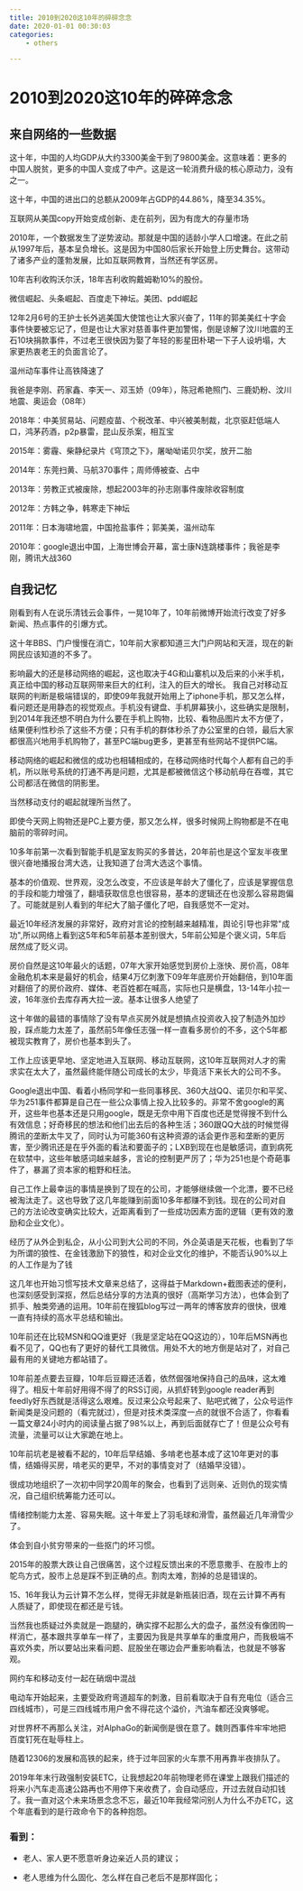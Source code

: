 ```yaml
---
title: 2010到2020这10年的碎碎念念
date: 2020-01-01 00:30:03
categories:
    - others

---
```


# 2010到2020这10年的碎碎念念

## 来自网络的一些数据

这十年，中国的人均GDP从大约3300美金干到了9800美金。这意味着：更多的中国人脱贫，更多的中国人变成了中产。这是这一轮消费升级的核心原动力，没有之一。

这十年，中国的进出口的总额从2009年占GDP的44.86%，降至34.35%。

互联网从美国copy开始变成创新、走在前列，因为有庞大的存量市场

2010年，一个数据发生了逆势波动。那就是中国的适龄小学人口增速。在此之前从1997年后，基本呈负增长。这是因为中国80后家长开始登上历史舞台。这带动了诸多产业的蓬勃发展，比如互联网教育，当然还有学区房。

10年吉利收购沃尔沃，18年吉利收购戴姆勒10%的股份。

微信崛起、头条崛起、百度走下神坛。美团、pdd崛起

12年2月6号的王护士长外逃美国大使馆也让大家兴奋了，11年的郭美美红十字会事件快要被忘记了，但是也让大家对慈善事件更加警惕，倒是谅解了汶川地震的王石10块捐款事件，不过老王很快因为娶了年轻的影星田朴珺一下子人设坍塌，大家更热衷老王的负面言论了。

温州动车事件让高铁降速了

我爸是李刚、药家鑫、李天一、邓玉娇（09年），陈冠希艳照门、三鹿奶粉、汶川地震、奥运会（08年）

2018年：中美贸易站、问题疫苗、个税改革、中兴被美制裁，北京驱赶低端人口，鸿茅药酒，p2p暴雷，昆山反杀案，相互宝

2015年：雾霾、柴静纪录片《穹顶之下》，屠呦呦诺贝尔奖，放开二胎

2014年：东莞扫黄、马航370事件；周师傅被查、占中

2013年：劳教正式被废除，想起2003年的孙志刚事件废除收容制度

2012年：方韩之争，韩寒走下神坛

2011年：日本海啸地震，中国抢盐事件；郭美美，温州动车

2010年：google退出中国，上海世博会开幕，富士康N连跳楼事件；我爸是李刚，腾讯大战360

## 自我记忆

刚看到有人在说乐清钱云会事件，一晃10年了，10年前微博开始流行改变了好多新闻、热点事件的引爆方式。

这十年BBS、门户慢慢在消亡，10年前大家都知道三大门户网站和天涯，现在的新网民应该知道的不多了。

影响最大的还是移动网络的崛起，这也取决于4G和山寨机以及后来的小米手机，真正给中国的移动互联网带来巨大的红利，注入的巨大的增长。
我自己对移动互联网的判断是极端错误的，即使09年我就开始用上了iphone手机，那又怎么样，看问题还是用静态的视觉观点。手机没有键盘、手机屏幕狭小，这些确实是限制，到2014年我还想不明白为什么要在手机上购物，比较、看物品图片太不方便了，结果便利性秒杀了这些不方便；只有手机的群体秒杀了办公室里的白领，最后大家都很高兴地用手机购物了，甚至PC端bug更多，更甚至有些网站不提供PC端。

移动网络的崛起和微信的成功也相辅相成的，在移动网络时代每个人都有自己的手机，所以账号系统的打通不再是问题，尤其是都被微信这个移动航母在吞噬，其它公司都活在微信的阴影里。

当然移动支付的崛起就理所当然了。

即使今天网上购物还是PC上要方便，那又怎么样，很多时候网上购物都是不在电脑前的零碎时间。

10多年前第一次看到智能手机是室友购买的多普达，20年前也是这个室友半夜里很兴奋地播报台湾大选，让我知道了台湾大选这个事情。

基本的价值观、世界观，没怎么改变，不应该是年龄大了僵化了，应该是掌握信息的手段和能力增强了，翻墙获取信息也很容易，基本的逻辑还在也没那么容易跑偏了。可能就是别人看到的年纪大了脑子僵化了吧，自我感觉不一定对。

最近10年经济发展的非常好，政府对言论的控制越来越精准，舆论引导也非常"成功",所以网络上看到这5年和5年前基本差别很大，5年前公知是个褒义词，5年后居然成了贬义词。

房价自然是这10年最火的话题，07年大家开始感觉到房价上涨快、房价高，08年金融危机本来是最好的机会，结果4万亿刺激下09年年底房价开始翻倍，到10年面对翻倍了的房价政府、媒体、老百姓都在喊高，实际也只是横盘，13-14年小拉一波，16年涨价去库存再大拉一波。基本让很多人绝望了

这十年做的最错的事情除了没有早点买房外就是想搞点投资收入投了制造外加炒股，踩点能力太差了，虽然前5年像任志强一样一直看多房价的不多，这个5年都被现实教育了，房价也基本到头了。

工作上应该更早地、坚定地进入互联网、移动互联网，这10年互联网对人才的需求实在太大了，虽然最终能伴随公司成长的太少，毕竟活下来长大的公司不多。

Google退出中国、看着小杨同学和一些同事移民、360大战QQ、诺贝尔和平奖、华为251事件都算是自己在一些公众事情上投入比较多的。非常不舍google的离开，这些年也基本还是只用google，既是无奈中用下百度也还是觉得搜不到什么有效信息；好奇移民的想法和他们出去后的各种生活；360跟QQ大战的时候觉得腾讯的垄断太牛叉了，同时认为可能360有这种资源的话会更作恶和垄断的更厉害，至少腾讯还是在乎外面的看法和要面子的；LXB到现在也是敏感词，直到病死在软禁中，这些年敏感词越来越多，言论的控制更严厉了；华为251也是个奇葩事件了，暴漏了资本家的粗野和枉法。

自己工作上最幸运的事情是换到了现在的公司，才能够继续做一个北漂，要不已经被淘汰走了。这也导致了这几年能赚到前面10多年都赚不到钱。现在的公司对自己的方法论改变确实比较大，近距离看到了一些成功因素方面的逻辑（更有效的激励和企业文化）。

经历了从外企到私企，从小公司到大公司的不同，外企英语是天花板，也看到了华为所谓的狼性、在金钱激励下的狼性，和对企业文化的维护，不能否认90%以上的人工作是为了钱

这几年也开始习惯写技术文章来总结了，这得益于Markdown+截图表述的便利，也深刻感受到深抠，然后总结分享的方法真的很好（高斯学习方法），也体会到了抓手、触类旁通的运用。10年前在搜狐blog写过一两年的博客放弃的很快，很难一直有持续的高水平总结和输出。

10年前还在比较MSN和QQ谁更好（我是坚定站在QQ这边的），10年后MSN再也看不见了，QQ也有了更好的替代工具微信。用处不大的地方倒是站对了，对自己最有用的关键地方都站错了。

10年前差点要去豆瓣，10年后豆瓣还活着，依然倔强地保持自己的品味，这太难得了。相反十年前好用得不得了的RSS订阅，从抓虾转到google reader再到feedly好东西就是活得这么艰难。反过来公众号起来了、贴吧式微了，公众号运作新闻类是没问题的（看完就过），但是对技术类深度一点的就很不合适了，你看看一篇文章24小时内的阅读量占据了98%以上，再到后面就存亡了！但是公众号有流量，流量可以让大家跪在地上。

10年前坑老是被看不起的，10年后早结婚、多啃老也基本成了这10年更对的事情，结婚得买房，啃老买的更早，不对的事情变对了（结婚早没错）。

很成功地组织了一次初中同学20周年的聚会，也看到了远则亲、近则仇的现实情况，自己组织统筹能力还可以。

情绪控制能力太差、容易失眠。这十年爱上了羽毛球和滑雪，虽然最近几年滑雪少了。

体会到自小贫穷带来的一些抠门的坏习惯。

2015年的股票大跌让自己很痛苦，这个过程反馈出来的不愿意撒手、在股市上的鸵鸟方式，股市上总是踩不到正确的点。割肉太难，割掉的总是错误的。

15、16年我认为云计算不怎么样，觉得无非就是新瓶装旧酒，现在云计算不再有人质疑了，即使现在都还是亏钱。

当然我也质疑过外卖就是一跑腿的，确实撑不起那么大的盘子，虽然没有像团购一样消亡，基本跟共享单车一样了，主要因为我是共享单车的重度用户，而我极端不喜欢外卖，所以要站出来看问题、屁股坐在哪边会严重影响看法，也就是不够客观。

网约车和移动支付一起在硝烟中混战

电动车开始起来，主要受政府弯道超车的刺激，目前看取决于自有充电位（适合三四线城市），可是三四线城市用户舍不得花这个溢价，汽油车都还没爽够呢。

对世界杯不再那么关注，对AlphaGo的新闻倒是很在意了。魏则西事件牢牢地把百度钉死在耻辱柱上。

随着12306的发展和高铁的起来，终于过年回家的火车票不用再靠半夜排队了。

2019年年末行政强制安装ETC，让我想起20年前物理老师在课堂上跟我们描述的将来小汽车走高速公路再也不用停下来收费了，会自动感应，开过去就自动扣钱了。我一直对这个未来场景念念不忘，最近10年我经常问别人为什么不办ETC，这个年底看到的是行政命令下的各种抱怨。

### 看到：

- 老人、家人更不愿意听身边亲近人员的建议；

- 老人思维为什么固化、怎么样在自己老后不是那样固化；
